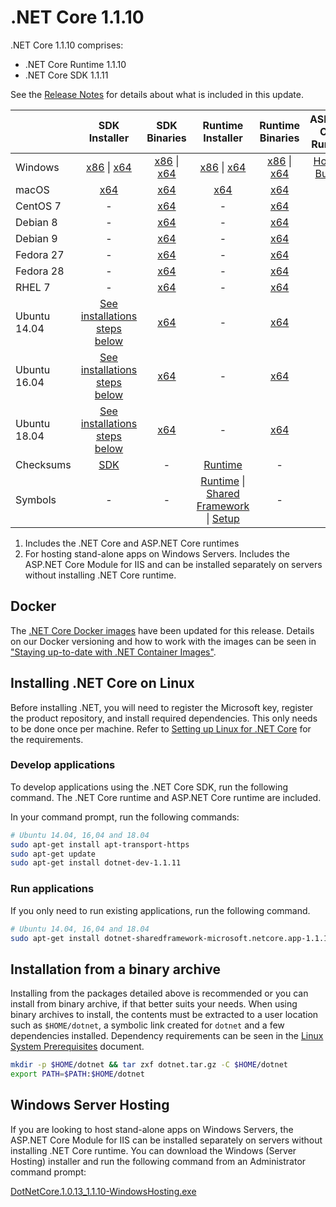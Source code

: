 # .NET Core 1.1.10

.NET Core 1.1.10 comprises:

* .NET Core Runtime 1.1.10
* .NET Core SDK 1.1.11

See the [Release Notes](https://github.com/dotnet/core/blob/main/release-notes/1.1/1.1.10.md) for details about what is included in this update.

|           | SDK Installer                                   | SDK Binaries                            | Runtime Installer                                        | Runtime Binaries                                 | ASP.NET Core Runtime           |
| --------- | :------------------------------------------:     | :----------------------:                 | :---------------------------:                            | :-------------------------:                      | :-----------------:            |
| Windows   | [x86][dotnet-dev-win-x86.exe] \| [x64][dotnet-dev-win-x64.exe] | [x86][dotnet-dev-win-x86.zip] \| [x64][dotnet-dev-win-x64.zip] | [x86][dotnet-win-x86.exe] \| [x64][dotnet-win-x64.exe] | [x86][dotnet-win-x86.zip] \| [x64][dotnet-win-x64.zip] | [Hosting Bundle][DotNetCore-WindowsHosting.exe] |
| macOS     | [x64][dotnet-dev-osx-x64.pkg]  | [x64][dotnet-dev-osx-x64.tar.gz]     | [x64][dotnet-osx-x64.pkg] | [x64][dotnet-osx-x64.tar.gz] | - |
| CentOS 7  | - | [x64][dotnet-dev-centos-x64.tar.gz] | - | [x64][dotnet-centos-x64.tar.gz]  | - |
| Debian 8  | - | [x64][dotnet-dev-debian-x64.tar.gz] | - | [x64][dotnet-debian-x64.tar.gz]  | - |
| Debian 9  | - | [x64][dotnet-dev-debian.9-x64.tar.gz] | - | [x64][dotnet-debian.9-x64.tar.gz]  | - |
| Fedora 27   | -                                                | [x64][dotnet-dev-fedora.27-x64.tar.gz] | -                                                        | [x64][dotnet-fedora.27-x64.tar.gz] | - |
| Fedora 28   | -                                                | [x64][dotnet-dev-fedora.28-x64.tar.gz] | -                                                        | [x64][dotnet-fedora.28-x64.tar.gz] | - |
| RHEL 7    | -                                                | [x64][dotnet-dev-rhel-x64.tar.gz]                    | -                                                        | [x64][dotnet-rhel-x64.tar.gz] | - |
| Ubuntu 14.04 | [See installations steps below](#installing-net-core-on-linux)   | [x64][dotnet-dev-ubuntu-x64.tar.gz]       | - | [x64][dotnet-ubuntu-x64.tar.gz] | - |
| Ubuntu 16.04 | [See installations steps below](#installing-net-core-on-linux)   | [x64][dotnet-dev-ubuntu.16.04-x64.tar.gz] | - | [x64][dotnet-ubuntu.16.04-x64.tar.gz] | - |
| Ubuntu 18.04 | [See installations steps below](#installing-net-core-on-linux)   | [x64][dotnet-dev-ubuntu.18.04-x64.tar.gz] | - | [x64][dotnet-ubuntu.18.04-x64.tar.gz] | - |
| Checksums | [SDK][checksums-sdk]                             | -                                        | [Runtime][checksums-runtime]                             | - | - |
| Symbols   | -                                                | -                                        | [Runtime][coreclr-symbols.zip] \| [Shared Framework][corefx-symbols.zip] \| [Setup][core-setup-symbols.zip] | - | - |

1. Includes the .NET Core and ASP.NET Core runtimes
2. For hosting stand-alone apps on Windows Servers. Includes the ASP.NET Core Module for IIS and can be installed separately on servers without installing .NET Core runtime.

## Docker

The [.NET Core Docker images](https://hub.docker.com/r/microsoft/dotnet/) have been updated for this release. Details on our Docker versioning and how to work with the images can be seen in ["Staying up-to-date with .NET Container Images"](https://devblogs.microsoft.com/dotnet/staying-up-to-date-with-net-container-images/).

## Installing .NET Core on Linux

Before installing .NET, you will need to register the Microsoft key, register the product repository, and install required dependencies. This only needs to be done once per machine. Refer to [Setting up Linux for .NET Core][linux-install] for the requirements.

### Develop applications

To develop applications using the .NET Core SDK, run the following command. The .NET Core runtime and ASP.NET Core runtime are included.

In your command prompt, run the following commands:

```bash
# Ubuntu 14.04, 16,04 and 18.04
sudo apt-get install apt-transport-https
sudo apt-get update
sudo apt-get install dotnet-dev-1.1.11
```

### Run applications

If you only need to run existing applications, run the following command.

```bash
# Ubuntu 14.04, 16,04 and 18.04
sudo apt-get install dotnet-sharedframework-microsoft.netcore.app-1.1.10
```

## Installation from a binary archive

Installing from the packages detailed above is recommended or you can install from binary archive, if that better suits your needs. When using binary archives to install, the contents must be extracted to a user location such as `$HOME/dotnet`, a symbolic link created for `dotnet` and a few dependencies installed.
Dependency requirements can be seen in the [Linux System Prerequisites](https://github.com/dotnet/core/blob/main/linux.md) document.

```bash
mkdir -p $HOME/dotnet && tar zxf dotnet.tar.gz -C $HOME/dotnet
export PATH=$PATH:$HOME/dotnet
```

## Windows Server Hosting

If you are looking to host stand-alone apps on Windows Servers, the ASP.NET Core Module for IIS can be installed separately on servers without installing .NET Core runtime. You can download the Windows (Server Hosting) installer and run the following command from an Administrator command prompt:

[DotNetCore.1.0.13_1.1.10-WindowsHosting.exe][DotNetCore-WindowsHosting.exe]

[coreclr-symbols.zip]: https://download.visualstudio.microsoft.com/download/pr/373f14c7-c48f-4812-aacd-36d0a264679c/44e2497391796c22f2123e763e288c0b/coreclr-1.1.10-symbols.zip
[corefx-symbols.zip]: https://download.visualstudio.microsoft.com/download/pr/aaddf89a-b6b9-425b-85f0-ca6777d82960/e8f560ab2700dc7a36e8ceaff71f0f1b/corefx-1.1.10-symbols.zip
[core-setup-symbols.zip]: https://download.visualstudio.microsoft.com/download/pr/f02b2b5c-35f9-4c7f-b1af-d701bceeb18a/adcd583ab241afac1aef59bf13a4a683/core-setup-1.1.10-symbols.zip
[dotnet-centos-x64.tar.gz]: https://download.visualstudio.microsoft.com/download/pr/dcd0be0c-bcd7-44ba-a2b9-81a311a3cdb3/b0ca72ea9b995994d6e54ac242928ede/dotnet-centos-x64.1.1.10.tar.gz
[dotnet-debian.9-x64.tar.gz]: https://download.visualstudio.microsoft.com/download/pr/1fe343e6-f55f-4b70-a3c8-1c9439a7c905/07dcc830b9ed0a2c2feead85a5209b92/dotnet-debian.9-x64.1.1.10.tar.gz
[dotnet-debian-x64.tar.gz]: https://download.visualstudio.microsoft.com/download/pr/8543193c-3c50-4709-90d6-632e3c37ae2b/c8919995f8eda0b236d91459b3ab4f4b/dotnet-debian-x64.1.1.10.tar.gz
[dotnet-fedora.27-x64.tar.gz]: https://download.visualstudio.microsoft.com/download/pr/24786c9f-d752-4d7d-9891-b4500507281f/147128999e7bb01117796de87c542516/dotnet-fedora.27-x64.1.1.10.tar.gz
[dotnet-fedora.28-x64.tar.gz]: https://download.visualstudio.microsoft.com/download/pr/a5c06c72-a6c1-4624-8ab6-ce2d5ec78e6a/6afd58fbd5aee8d97f3340f94eeecad0/dotnet-fedora.28-x64.1.1.10.tar.gz
[dotnet-osx-x64.pkg]: https://download.visualstudio.microsoft.com/download/pr/196e2703-a697-4eef-b647-36430cd66b47/6d490df0fe97b97a118302b8ea7a29db/dotnet-osx-x64.1.1.10.pkg
[dotnet-osx-x64.tar.gz]: https://download.visualstudio.microsoft.com/download/pr/d6e2e0f4-36e4-4f02-bc9a-18554377cb1a/6024c1292306c11fbf879293329dec42/dotnet-osx-x64.1.1.10.tar.gz
[dotnet-rhel-x64.tar.gz]: https://download.visualstudio.microsoft.com/download/pr/950bcacb-cd3b-40bd-8a21-e22fc25f850c/935f5844d8af2132e71c4a1a88dee0d0/dotnet-rhel-x64.1.1.10.tar.gz
[dotnet-ubuntu.16.04-x64.tar.gz]: https://download.visualstudio.microsoft.com/download/pr/6d8ce8f5-173b-471f-bf83-6d21b6f7924c/7e7b983ed52f1f0eb937bffb8d3ab1e2/dotnet-ubuntu.16.04-x64.1.1.10.tar.gz
[dotnet-ubuntu.18.04-x64.tar.gz]: https://download.visualstudio.microsoft.com/download/pr/b25b5650-0cb8-4699-a347-48d73650da0b/920966211e9bb1907232bbda1faa895a/dotnet-ubuntu.18.04-x64.1.1.10.tar.gz
[dotnet-ubuntu-x64.tar.gz]: https://download.visualstudio.microsoft.com/download/pr/e436ca0b-f286-4d5a-b07d-41855d4c1e83/f169eac4a2b1449055cc804a345f1413/dotnet-ubuntu-x64.1.1.10.tar.gz
[dotnet-win-x64.exe]: https://download.visualstudio.microsoft.com/download/pr/f2c70fc3-d08f-41d0-80cd-851530acb391/6f5c6c2715f92c4aa3c45616c0419125/dotnet-win-x64.1.1.10.exe
[dotnet-win-x64.zip]: https://download.visualstudio.microsoft.com/download/pr/2b67f7b6-3178-4405-98fa-529a0ee63ec7/e422f43e67412f1b2619dc297cd4da6a/dotnet-win-x64.1.1.10.zip
[dotnet-win-x86.exe]: https://download.visualstudio.microsoft.com/download/pr/69d04e62-57d7-481e-9441-3b45ac73cf3b/040505f07aba828c022ed9cf43488dd5/dotnet-win-x86.1.1.10.exe
[dotnet-win-x86.zip]: https://download.visualstudio.microsoft.com/download/pr/2424cd3a-e84d-4e0b-bebf-57e0e52185ce/52b1b575a2dfb1731ede85fd4d3b7fcf/dotnet-win-x86.1.1.10.zip

[dotnet-dev-osx-x64.tar.gz]: https://download.visualstudio.microsoft.com/download/pr/15a05546-15df-488f-adcf-0e77e86dbefb/1f902e78cfea6209c387adce764a88bc/dotnet-dev-osx-x64.1.1.11.tar.gz
[dotnet-dev-osx-x64.pkg]: https://download.visualstudio.microsoft.com/download/pr/3c23a7aa-eecd-461b-ad45-979c4c684917/1b464bd34c763e664f7eed6006889d87/dotnet-dev-osx-x64.1.1.11.pkg
[dotnet-dev-win-x86.zip]: https://download.visualstudio.microsoft.com/download/pr/db408c7b-ef37-4374-b33b-a5b286adaa53/be0f0df977501c4df71ac3f04b9ce35e/dotnet-dev-win-x86.1.1.11.zip
[dotnet-dev-win-x86.exe]: https://download.visualstudio.microsoft.com/download/pr/9386d3bc-6799-4cc5-8288-c807674c72ed/b585db316f0d1c4cad749c247ef21b59/dotnet-dev-win-x86.1.1.11.exe
[dotnet-dev-win-x64.zip]: https://download.visualstudio.microsoft.com/download/pr/a298f85a-bc4c-4019-842e-021e397e3437/5c95727dfe79b600834291a8983b9507/dotnet-dev-win-x64.1.1.11.zip
[dotnet-dev-win-x64.exe]: https://download.visualstudio.microsoft.com/download/pr/baf5a5a7-68d6-4cf1-afdf-47968b5f91e7/05e6dfe191607ef6135a34215464f600/dotnet-dev-win-x64.1.1.11.exe
[dotnet-dev-centos-x64.tar.gz]: https://download.visualstudio.microsoft.com/download/pr/116bc57f-a6d6-474f-aca7-58c18fe0fac4/aa324344fc9c36623fb4a7c7e5bece0c/dotnet-dev-centos-x64.1.1.11.tar.gz
[dotnet-dev-debian-x64.tar.gz]: https://download.visualstudio.microsoft.com/download/pr/1ef84426-c1d0-4e3b-86a4-7fce48baecb8/a47dbe0cd3bc1eefdabbf9354f60004b/dotnet-dev-debian-x64.1.1.11.tar.gz
[dotnet-dev-debian.9-x64.tar.gz]: https://download.visualstudio.microsoft.com/download/pr/b5c87053-99b4-4c91-af5b-69a1c0e2c91e/ab8882f283fb7206d0f1ee965faa4288/dotnet-dev-debian.9-x64.1.1.11.tar.gz
[dotnet-dev-fedora.27-x64.tar.gz]: https://download.visualstudio.microsoft.com/download/pr/98eb7365-0ca8-4e29-b455-b165e583d0de/3a1da729266cb9b885f6747b376a0f7c/dotnet-dev-fedora.27-x64.1.1.11.tar.gz
[dotnet-dev-fedora.28-x64.tar.gz]: https://download.visualstudio.microsoft.com/download/pr/b3e55604-5a36-412d-ada3-9a46bba55fd0/473cb6db3926c04b7598d750f1d30731/dotnet-dev-fedora.28-x64.1.1.11.tar.gz
[dotnet-dev-ubuntu-x64.tar.gz]: https://download.visualstudio.microsoft.com/download/pr/c0957a2b-cac6-44d8-b1cc-0dad4420c825/8dc69e33f8cf44152fdf173d3bf0b746/dotnet-dev-ubuntu-x64.1.1.11.tar.gz
[dotnet-dev-ubuntu.16.04-x64.tar.gz]: https://download.visualstudio.microsoft.com/download/pr/c9f432a7-11fd-48a8-adef-fa95bc24a9ad/85a7293b69d07d5ed678ea21f6082539/dotnet-dev-ubuntu.16.04-x64.1.1.11.tar.gz
[dotnet-dev-ubuntu.18.04-x64.tar.gz]: https://download.visualstudio.microsoft.com/download/pr/aeac042a-cfef-4064-b914-7419f13c20ae/be14353986c2fbb2259064bcd2cc522a/dotnet-dev-ubuntu.18.04-x64.1.1.11.tar.gz
[dotnet-dev-rhel-x64.tar.gz]: https://download.visualstudio.microsoft.com/download/pr/e461be2e-e14f-4a78-b987-351da98fb9ab/dc2c11f04a967d3d5c15a9a47b2d9fcc/dotnet-dev-rhel-x64.1.1.11.tar.gz

[DotNetCore-WindowsHosting.exe]: https://download.visualstudio.microsoft.com/download/pr/b84d0334-d56b-47b3-9da4-c48a553ce286/5079d35485214be3fbd72a4fdf21a655/dotnetcore.1.0.13_1.1.10-windowshosting.exe

[checksums-runtime]: https://builds.dotnet.microsoft.com/dotnet/checksums/1.1.10-runtime-sha.txt
[checksums-sdk]: https://builds.dotnet.microsoft.com/dotnet/checksums/1.1.11-sdk-sha.txt

[linux-install]: https://dotnet.microsoft.com/download/dotnet/1.1
